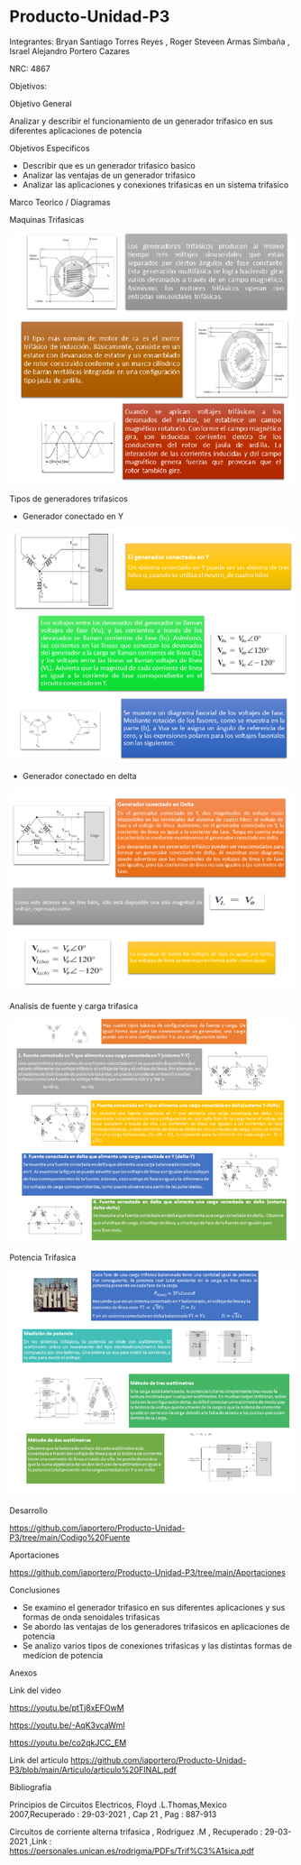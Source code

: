 # Producto-Unidad-P3
Integrantes: Bryan Santiago Torres Reyes , Roger Steveen Armas Simbaña , Israel Alejandro Portero Cazares

NRC: 4867

Objetivos:

Objetivo  General

Analizar y describir el funcionamiento  de un generador trifasico en sus diferentes aplicaciones  de potencia

Objetivos Especificos 

*  Describir que es un generador trifasico  basico
*  Analizar las ventajas de un generador trifasico
*  Analizar las aplicaciones y conexiones trifasicas en un sistema trifasico

Marco Teorico / Diagramas

Maquinas Trifasicas

![](https://github.com/iaportero/Producto-Unidad-P3/blob/main/Imagenes/im%201.png)



Tipos de generadores trifasicos

*  Generador conectado en Y

![](https://github.com/iaportero/Producto-Unidad-P3/blob/main/Imagenes/im%202.png)


* Generador conectado en delta

![](https://github.com/iaportero/Producto-Unidad-P3/blob/main/Imagenes/im%203.png)


Analisis de fuente y carga trifasica


![](https://github.com/iaportero/Producto-Unidad-P3/blob/main/Imagenes/im%204.png)


Potencia Trifasica

![](https://github.com/iaportero/Producto-Unidad-P3/blob/main/Imagenes/im%205.png)


Desarrollo 

https://github.com/iaportero/Producto-Unidad-P3/tree/main/Codigo%20Fuente


Aportaciones

https://github.com/iaportero/Producto-Unidad-P3/tree/main/Aportaciones


Conclusiones

*  Se examino  el generador  trifasico en sus diferentes  aplicaciones  y  sus formas de onda  senoidales trifasicas
*  Se abordo las ventajas de los generadores trifasicos en aplicaciones de potencia
*  Se analizo varios tipos de conexiones trifasicas y las distintas formas de medicion de potencia

Anexos 

Link del video

https://youtu.be/ptTj8xEFOwM

https://youtu.be/-AqK3vcaWmI

https://youtu.be/co2qkJCC_EM


Link del articulo
https://github.com/iaportero/Producto-Unidad-P3/blob/main/Articulo/articulo%20FINAL.pdf

Bibliografia

Principios de Circuitos Electricos, Floyd .L.Thomas,Mexico 2007,Recuperado : 29-03-2021 , Cap 21 , Pag : 887-913


Circuitos de corriente alterna trifasica  , Rodriguez .M  , Recuperado : 29-03-2021 ,Link :  https://personales.unican.es/rodrigma/PDFs/Trif%C3%A1sica.pdf










